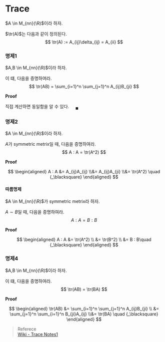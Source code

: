 # Trace
$A \in M_{nn}(\R)$이라 하자.

$\tr(A)$는 다음과 같이 정의된다.
$$ \tr(A) := A_{ij}\delta_{ij} = A_{ii} $$


### 명제1
$A,B \in M_{nn}(\R)$이라 하자.

이 떄, 다음을 증명하여라.
$$ \tr(AB) = \sum_{i=1}^n \sum_{j=1}^n A_{ij}B_{ji} $$

**Proof**

직접 계산하면 동일함을 알 수 있다. $\quad {_\blacksquare}$

### 명제2
$A \in M_{nn}(\R)$이라 하자.

$A$가 symmetric metrix일 때, 다음을 증명하여라.
$$ A : A = \tr(A^2) $$

**Proof**

$$ \begin{aligned} A : A &= A_{ij}A_{ij} \\&= A_{ij}A_{ji} \\&= \tr(A^2) \quad {_\blacksquare} \end{aligned} $$

#### 따름명제
$A \in M_{nn}(\R)$가 symmetric metrix라 하자.

$A \sim B$일 때, 다음을 증명하여라.
$$ A : A = B : B $$

**Proof**

$$ \begin{aligned} A : A &= \tr(A^2) \\ &= \tr(B^2) \\ &= B : B\quad {_\blacksquare} \end{aligned} $$

### 명제4
$A,B \in M_{nn}(\R)$이라 하자.

이 떄, 다음을 증명하여라.
$$ \tr(AB) = \tr(BA) $$

**Proof**

$$ \begin{aligned} \tr(AB) &= \sum_{i=1}^n \sum_{j=1}^n A_{ij}B_{ji} \\ &= \sum_{j=1}^n \sum_{i=1}^n B_{ji}A_{ij} \\&= \tr(BA) \quad {_\blacksquare} \end{aligned} $$



> Referece  
> [Wiki - Trace Notes1](https://en.wikipedia.org/wiki/Trace_(linear_algebra))